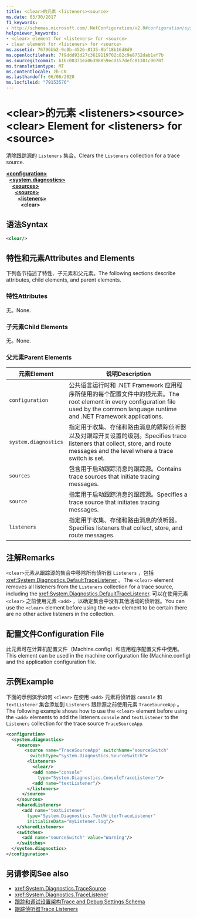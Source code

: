 ```yaml
---
title: <clear>的元素 <listeners><source>
ms.date: 03/30/2017
f1_keywords:
- http://schemas.microsoft.com/.NetConfiguration/v2.0#configuration/system.diagnostics/sources/source/listeners/clear
helpviewer_keywords:
- <clear> element for <listeners> for <source>
- clear element for <listeners> for <source>
ms.assetid: 76796bb2-9c0b-4526-8135-8bf18b16d8d9
ms.openlocfilehash: 7f9ddd93d27c3619119702c82c9e8752dab1af7b
ms.sourcegitcommit: b16c00371ea06398859ecd157defc81301c9070f
ms.translationtype: MT
ms.contentlocale: zh-CN
ms.lasthandoff: 06/06/2020
ms.locfileid: "79153576"
---
```

# <a name="clear-element-for-listeners-for-source"></a><span data-ttu-id="4e980-102">\<clear>的元素 \<listeners>\<source></span><span class="sxs-lookup"><span data-stu-id="4e980-102">\<clear> Element for \<listeners> for \<source></span></span>
<span data-ttu-id="4e980-103">清除跟踪源的 `Listeners` 集合。</span><span class="sxs-lookup"><span data-stu-id="4e980-103">Clears the `Listeners` collection for a trace source.</span></span>  

[**\<configuration>**](../configuration-element.md)\
&nbsp;&nbsp;[**\<system.diagnostics>**](system-diagnostics-element.md)\
&nbsp;&nbsp;&nbsp;&nbsp;[**\<sources>**](sources-element.md)\
&nbsp;&nbsp;&nbsp;&nbsp;&nbsp;&nbsp;[**\<source>**](source-element.md)\
&nbsp;&nbsp;&nbsp;&nbsp;&nbsp;&nbsp;&nbsp;&nbsp;[**\<listeners>**](listeners-element-for-source.md)\
&nbsp;&nbsp;&nbsp;&nbsp;&nbsp;&nbsp;&nbsp;&nbsp;&nbsp;&nbsp;**\<clear>**

## <a name="syntax"></a><span data-ttu-id="4e980-104">语法</span><span class="sxs-lookup"><span data-stu-id="4e980-104">Syntax</span></span>  
  
```xml  
<clear/>  
```  
  
## <a name="attributes-and-elements"></a><span data-ttu-id="4e980-105">特性和元素</span><span class="sxs-lookup"><span data-stu-id="4e980-105">Attributes and Elements</span></span>  
 <span data-ttu-id="4e980-106">下列各节描述了特性、子元素和父元素。</span><span class="sxs-lookup"><span data-stu-id="4e980-106">The following sections describe attributes, child elements, and parent elements.</span></span>  
  
### <a name="attributes"></a><span data-ttu-id="4e980-107">特性</span><span class="sxs-lookup"><span data-stu-id="4e980-107">Attributes</span></span>  
 <span data-ttu-id="4e980-108">无。</span><span class="sxs-lookup"><span data-stu-id="4e980-108">None.</span></span>  
  
### <a name="child-elements"></a><span data-ttu-id="4e980-109">子元素</span><span class="sxs-lookup"><span data-stu-id="4e980-109">Child Elements</span></span>  
 <span data-ttu-id="4e980-110">无。</span><span class="sxs-lookup"><span data-stu-id="4e980-110">None.</span></span>  
  
### <a name="parent-elements"></a><span data-ttu-id="4e980-111">父元素</span><span class="sxs-lookup"><span data-stu-id="4e980-111">Parent Elements</span></span>  
  
|<span data-ttu-id="4e980-112">元素</span><span class="sxs-lookup"><span data-stu-id="4e980-112">Element</span></span>|<span data-ttu-id="4e980-113">说明</span><span class="sxs-lookup"><span data-stu-id="4e980-113">Description</span></span>|  
|-------------|-----------------|  
|`configuration`|<span data-ttu-id="4e980-114">公共语言运行时和 .NET Framework 应用程序所使用的每个配置文件中的根元素。</span><span class="sxs-lookup"><span data-stu-id="4e980-114">The root element in every configuration file used by the common language runtime and .NET Framework applications.</span></span>|  
|`system.diagnostics`|<span data-ttu-id="4e980-115">指定用于收集、存储和路由消息的跟踪侦听器以及对跟踪开关设置的级别。</span><span class="sxs-lookup"><span data-stu-id="4e980-115">Specifies trace listeners that collect, store, and route messages and the level where a trace switch is set.</span></span>|  
|`sources`|<span data-ttu-id="4e980-116">包含用于启动跟踪消息的跟踪源。</span><span class="sxs-lookup"><span data-stu-id="4e980-116">Contains trace sources that initiate tracing messages.</span></span>|  
|`source`|<span data-ttu-id="4e980-117">指定用于启动跟踪消息的跟踪源。</span><span class="sxs-lookup"><span data-stu-id="4e980-117">Specifies a trace source that initiates tracing messages.</span></span>|  
|`listeners`|<span data-ttu-id="4e980-118">指定用于收集、存储和路由消息的侦听器。</span><span class="sxs-lookup"><span data-stu-id="4e980-118">Specifies listeners that collect, store, and route messages.</span></span>|  
  
## <a name="remarks"></a><span data-ttu-id="4e980-119">注解</span><span class="sxs-lookup"><span data-stu-id="4e980-119">Remarks</span></span>  
 <span data-ttu-id="4e980-120">`<clear>`元素从跟踪源的集合中移除所有侦听器 `Listeners` ，包括 <xref:System.Diagnostics.DefaultTraceListener> 。</span><span class="sxs-lookup"><span data-stu-id="4e980-120">The `<clear>` element removes all listeners from the `Listeners` collection for a trace source, including the <xref:System.Diagnostics.DefaultTraceListener>.</span></span> <span data-ttu-id="4e980-121">可以在使用元素 `<clear>` 之前使用元素 `<add>` ，以确定集合中没有其他活动的侦听器。</span><span class="sxs-lookup"><span data-stu-id="4e980-121">You can use the `<clear>` element before using the `<add>` element to be certain there are no other active listeners in the collection.</span></span>  
  
## <a name="configuration-file"></a><span data-ttu-id="4e980-122">配置文件</span><span class="sxs-lookup"><span data-stu-id="4e980-122">Configuration File</span></span>  
 <span data-ttu-id="4e980-123">此元素可在计算机配置文件（Machine.config）和应用程序配置文件中使用。</span><span class="sxs-lookup"><span data-stu-id="4e980-123">This element can be used in the machine configuration file (Machine.config) and the application configuration file.</span></span>  
  
## <a name="example"></a><span data-ttu-id="4e980-124">示例</span><span class="sxs-lookup"><span data-stu-id="4e980-124">Example</span></span>  
 <span data-ttu-id="4e980-125">下面的示例演示如何 `<clear>` 在使用 `<add>` 元素将侦听器 `console` 和 `textListener` 集合添加到 `Listeners` 跟踪源之前使用元素 `TraceSourceApp` 。</span><span class="sxs-lookup"><span data-stu-id="4e980-125">The following example shows how to use the `<clear>` element before using the `<add>` elements to add the listeners `console` and `textListener` to the `Listeners` collection for the trace source `TraceSourceApp`.</span></span>  
  
```xml  
<configuration>  
  <system.diagnostics>  
    <sources>  
       <source name="TraceSourceApp" switchName="sourceSwitch"
         switchType="System.Diagnostics.SourceSwitch">  
        <listeners>  
          <clear/>  
          <add name="console"
            type="System.Diagnostics.ConsoleTraceListener"/>  
          <add name="textListener"/>  
        </listeners>  
      </source>  
    </sources>  
    <sharedListeners>  
      <add name="textListener"
        type="System.Diagnostics.TextWriterTraceListener"
        initializeData="myListener.log"/>  
    </sharedListeners>  
    <switches>  
      <add name="sourceSwitch" value="Warning"/>  
    </switches>  
  </system.diagnostics>  
</configuration>
```  
  
## <a name="see-also"></a><span data-ttu-id="4e980-126">另请参阅</span><span class="sxs-lookup"><span data-stu-id="4e980-126">See also</span></span>

- <xref:System.Diagnostics.TraceSource>
- <xref:System.Diagnostics.TraceListener>
- [<span data-ttu-id="4e980-127">跟踪和调试设置架构</span><span class="sxs-lookup"><span data-stu-id="4e980-127">Trace and Debug Settings Schema</span></span>](index.md)
- [<span data-ttu-id="4e980-128">跟踪侦听器</span><span class="sxs-lookup"><span data-stu-id="4e980-128">Trace Listeners</span></span>](../../../debug-trace-profile/trace-listeners.md)
